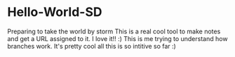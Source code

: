 # Hello-World-SD
Preparing to take the world by storm
This is a real cool tool to make notes and get a URL assigned to it. I love it!! :)
This is me trying to understand how branches work. It's pretty cool all this is so intitive so far :)


